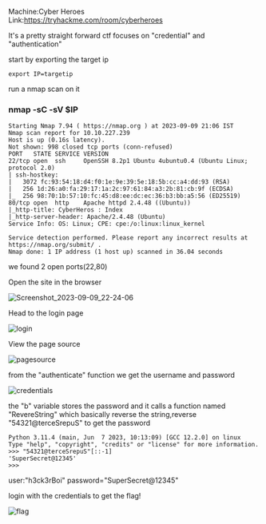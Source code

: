 Machine:Cyber Heroes  
Link:https://tryhackme.com/room/cyberheroes  


It's a pretty straight forward ctf focuses on "credential" and "authentication"  

start by exporting the target ip  

```
export IP=targetip
```  

run a nmap scan on it  

<h3>nmap -sC -sV $IP</h3>  

```
Starting Nmap 7.94 ( https://nmap.org ) at 2023-09-09 21:06 IST
Nmap scan report for 10.10.227.239
Host is up (0.16s latency).
Not shown: 998 closed tcp ports (conn-refused)
PORT   STATE SERVICE VERSION
22/tcp open  ssh     OpenSSH 8.2p1 Ubuntu 4ubuntu0.4 (Ubuntu Linux; protocol 2.0)
| ssh-hostkey: 
|   3072 fc:93:54:18:d4:f0:1e:9e:39:5e:18:5b:cc:a4:dd:93 (RSA)
|   256 1d:26:a0:fa:29:17:1a:2c:97:61:84:a3:2b:81:cb:9f (ECDSA)
|_  256 98:70:1b:57:10:fc:45:d8:ee:dc:ec:36:b3:bb:a5:56 (ED25519)
80/tcp open  http    Apache httpd 2.4.48 ((Ubuntu))
|_http-title: CyberHeros : Index
|_http-server-header: Apache/2.4.48 (Ubuntu)
Service Info: OS: Linux; CPE: cpe:/o:linux:linux_kernel

Service detection performed. Please report any incorrect results at https://nmap.org/submit/ .
Nmap done: 1 IP address (1 host up) scanned in 36.04 seconds

```  

we found 2 open ports(22,80)  

Open the site in the browser  

![Screenshot_2023-09-09_22-24-06](https://github.com/Debang5hu/ctf-writeups/assets/114200360/9f3dcf1e-1baa-4e97-9208-231a2a303654)

Head to the login page  

![login](https://github.com/Debang5hu/ctf-writeups/assets/114200360/2cb46026-67b1-4c09-a006-92fd5874f1b4)

View the page source  

![pagesource](https://github.com/Debang5hu/ctf-writeups/assets/114200360/ddca9dfa-1ab7-42bf-98e0-21a5012a14d7)

from the "authenticate" function we get the username and password  

![credentials](https://github.com/Debang5hu/ctf-writeups/assets/114200360/bc76ad99-038c-4d1c-9f61-023c1046192d)

the "b" variable stores the password and it calls a function named "RevereString" which basically reverse the string,reverse "54321@terceSrepuS"  to get the password  

```
Python 3.11.4 (main, Jun  7 2023, 10:13:09) [GCC 12.2.0] on linux
Type "help", "copyright", "credits" or "license" for more information.
>>> "54321@terceSrepuS"[::-1]
'SuperSecret@12345'
>>> 

```


user:"h3ck3rBoi"
password="SuperSecret@12345"


login with the credentials to get the flag!  

![flag](https://github.com/Debang5hu/ctf-writeups/assets/114200360/f5a7ecf3-d8ac-417d-ad1a-19b289336313)
